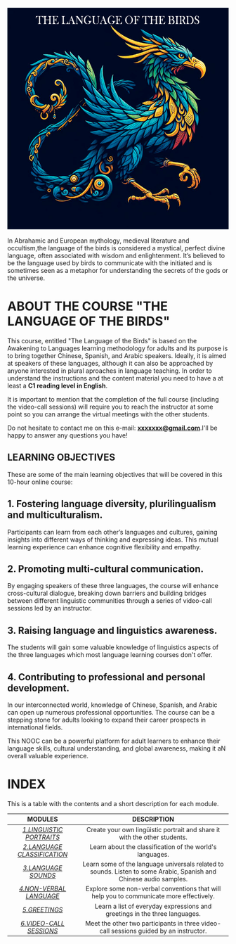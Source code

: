 
![pajaro](/images/bird_portada.png)

In Abrahamic and European mythology, medieval literature and occultism,the language of the birds is considered a mystical, perfect divine language, often associated with wisdom and enlightenment. It’s believed to be the language used by birds to communicate with the initiated and is sometimes seen as a metaphor for understanding the secrets of the gods or the universe.

# ABOUT THE COURSE "THE LANGUAGE OF THE BIRDS"

This course, entitled "The Language of the Birds" is based on the Awakening to Languages learning methodology for adults and its purpose is to bring together Chinese, Spanish, and Arabic speakers. Ideally, it is aimed at speakers of these languages, although it can also be approached by anyone interested in plural aproaches in language teaching. In order to understand the instructions and the content material you need to have a at least a **C1 reading level in English**. 

It is important to mention that the completion of the full course (including the video-call sessions) will require you to reach the instructor at some point so you can arrange the virtual meetings with the other students.

Do not hesitate to contact me on this e-mail: **xxxxxxx@gmail.com**.I'll be happy to answer any questions you have!

## LEARNING OBJECTIVES

These are some of the main learning objectives that will be covered in this 10-hour online course:

## 1. Fostering language diversity, plurilingualism and multiculturalism.

Participants can learn from each other’s languages and cultures, gaining insights into different ways of thinking and expressing ideas. This mutual learning experience can enhance cognitive flexibility and empathy.

## 2. Promoting multi-cultural communication.

By engaging speakers of these three languages, the course will enhance cross-cultural dialogue, breaking down barriers and building bridges between different linguistic communities through a series of video-call sessions led by an instructor. 

## 3. Raising language and linguistics awareness.

The students will gain some valuable knowledge of linguistics aspects of the three languages which most language learning courses don't offer. 

## 4. Contributing to professional and personal development.

 In our interconnected world, knowledge of Chinese, Spanish, and Arabic can open up numerous professional opportunities. The course can be a stepping stone for adults looking to expand their career prospects in international fields.

This NOOC can be a powerful platform for adult learners to enhance their language skills, cultural understanding, and global awareness, making it aN overall valuable experience.

# INDEX

 This is a table with the contents and a short description for each module. 

| **MODULES**                          | **DESCRIPTION** |
|:------------------------------------:|:---------------:|
| *[1.LINGUISTIC PORTRAITS](/01-M.%20LINGUISTIC%20PROFILES/)*      | Create your own lingüistic portrait and share it with the other students.      |
| *[2.LANGUAGE CLASSIFICATION](/02-M.%20LANGUAGE%20CLASSIFICATIONS/)*  | Learn about the classification of the world's languages. 
| *[3.LANGUAGE SOUNDS](/03-M.%20SOUNDS/)*      | Learn some of the language universals related to sounds. Listen to some Arabic, Spanish and Chinese audio samples.      |
| *[4.NON-VERBAL LANGUAGE](/04-M.%20NON-VERBAL%20LANGUAGE/)*      |Explore some non-verbal conventions that will help you to communicate more effectively.        |
| *[5.GREETINGS](/05-M.%20%20GREETINGS/)*      | Learn a list of everyday expressions and greetings in the three languages.      |
| *[6.VIDEO-CALL SESSIONS](/06-M.%20VIDEO-CALL%20SESSIONS/)*      | Meet the other two participants in three video-call sessions guided by an instructor.       |



 
